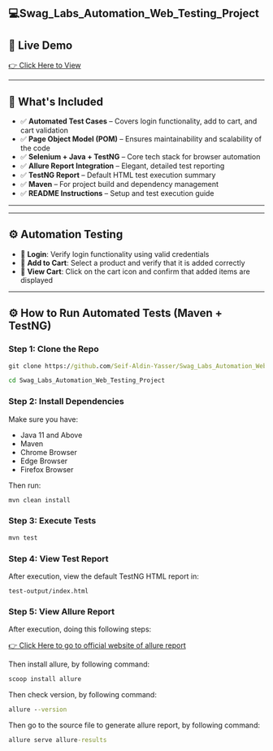 ## 💻Swag_Labs_Automation_Web_Testing_Project
## 🔗 Live Demo
<a href="https://www.saucedemo.com/" target="_blank">👉 Click Here to View</a>

---

## 📁 What's Included

- ✅ **Automated Test Cases** – Covers login functionality, add to cart, and cart validation  
- ✅ **Page Object Model (POM)** – Ensures maintainability and scalability of the code  
- ✅ **Selenium + Java + TestNG** – Core tech stack for browser automation  
- ✅ **Allure Report Integration** – Elegant, detailed test reporting  
- ✅ **TestNG Report** – Default HTML test execution summary  
- ✅ **Maven** – For project build and dependency management  
- ✅ **README Instructions** – Setup and test execution guide
---

---

## ⚙️ Automation Testing

- 🔐 **Login**: Verify login functionality using valid credentials  
- 🛒 **Add to Cart**: Select a product and verify that it is added correctly  
- 🧺 **View Cart**: Click on the cart icon and confirm that added items are displayed 
---

## ⚙️ How to Run Automated Tests (Maven + TestNG)

### Step 1: Clone the Repo

```cmd
git clone https://github.com/Seif-Aldin-Yasser/Swag_Labs_Automation_Web_Testing_Project.git
```
```cmd
cd Swag_Labs_Automation_Web_Testing_Project
```
### Step 2: Install Dependencies

Make sure you have:
- Java 11 and Above
- Maven
- Chrome Browser
- Edge Browser
- Firefox Browser

Then run:

```cmd
mvn clean install
```

### Step 3: Execute Tests

```cmd
mvn test
```

### Step 4: View Test Report

After execution, view the default TestNG HTML report in:

```
test-output/index.html
```

### Step 5: View Allure Report

After execution, doing this following steps:

<a href="https://allurereport.org/docs/install-for-windows/" target="_blank">👉 Click Here to go to official website of allure report</a>

Then install allure, by following command:
```cmd
scoop install allure
```
Then check version, by following command:
```cmd
allure --version
```
Then go to the source file to generate allure report, by following command:
```cmd
allure serve allure-results
```
